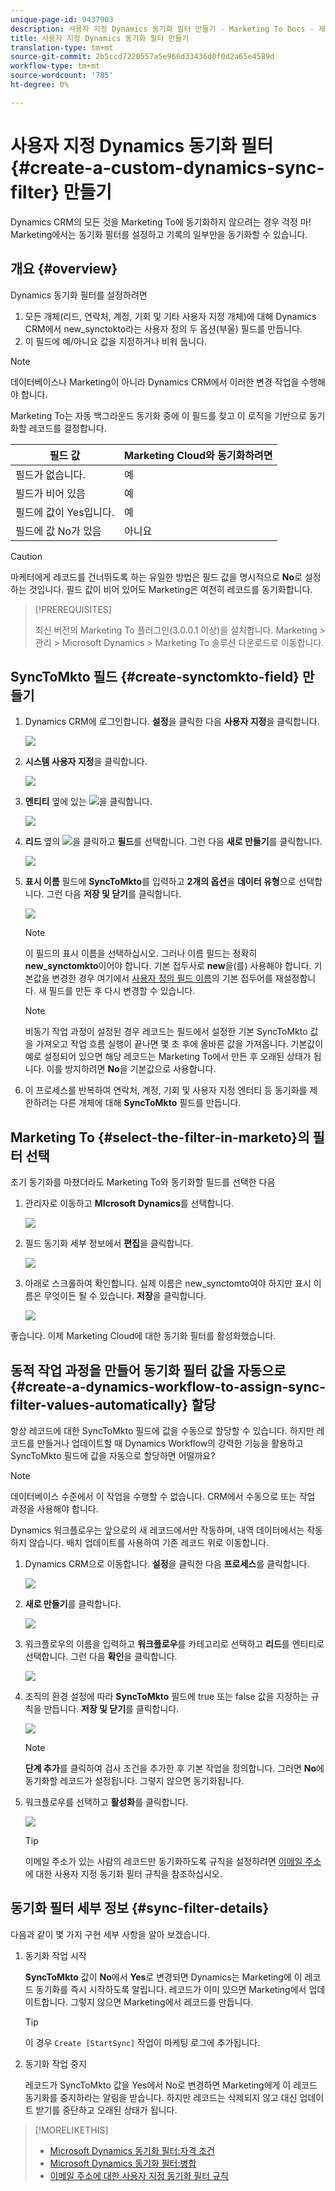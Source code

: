 ```yaml
---
unique-page-id: 9437903
description: 사용자 지정 Dynamics 동기화 필터 만들기 - Marketing To Docs - 제품 설명서
title: 사용자 지정 Dynamics 동기화 필터 만들기
translation-type: tm+mt
source-git-commit: 2b5ccd7220557a5e966d33436d0f0d2a65e4589d
workflow-type: tm+mt
source-wordcount: '785'
ht-degree: 0%

---
```



# 사용자 지정 Dynamics 동기화 필터 {#create-a-custom-dynamics-sync-filter} 만들기

Dynamics CRM의 모든 것을 Marketing To에 동기화하지 않으려는 경우 걱정 마! Marketing에서는 동기화 필터를 설정하고 기록의 일부만을 동기화할 수 있습니다.

## 개요 {#overview}

Dynamics 동기화 필터를 설정하려면

1. 모든 개체(리드, 연락처, 계정, 기회 및 기타 사용자 지정 개체)에 대해 Dynamics CRM에서 new_synctokto라는 사용자 정의 두 옵션(부울) 필드를 만듭니다.
1. 이 필드에 예/아니요 값을 지정하거나 비워 둡니다.

>[!NOTE]
>
>데이터베이스나 Marketing이 아니라 Dynamics CRM에서 이러한 변경 작업을 수행해야 합니다.

Marketing To는 자동 백그라운드 동기화 중에 이 필드를 찾고 이 로직을 기반으로 동기화할 레코드를 결정합니다.

| 필드 값 | Marketing Cloud와 동기화하려면 |
|---|---|
| 필드가 없습니다. | 예 |
| 필드가 비어 있음 | 예 |
| 필드에 값이 Yes입니다. | 예 |
| 필드에 값 No가 있음 | 아니요 |

>[!CAUTION]
>
>마케터에게 레코드를 건너뛰도록 하는 유일한 방법은 필드 값을 명시적으로 **No**&#x200B;로 설정하는 것입니다. 필드 값이 비어 있어도 Marketing은 여전히 레코드를 동기화합니다.

>[!PREREQUISITES]
>
>최신 버전의 Marketing To 플러그인(3.0.0.1 이상)을 설치합니다. Marketing > 관리 > Microsoft Dynamics > Marketing To 솔루션 다운로드로 이동합니다.

## SyncToMkto 필드 {#create-synctomkto-field} 만들기

1. Dynamics CRM에 로그인합니다. **설정**&#x200B;을 클릭한 다음 **사용자 지정**&#x200B;을 클릭합니다.

   ![](assets/image2015-8-10-21-3a40-3a9.png)

1. **시스템 사용자 지정**&#x200B;을 클릭합니다.

   ![](assets/image2015-8-10-21-3a42-3a15.png)

1. **엔티티** 옆에 있는 ![](assets/image2015-8-10-21-3a44-3a23.png)을 클릭합니다.

   ![](assets/image2015-8-10-21-3a43-3a39.png)

1. **리드** 옆의 ![](assets/image2015-8-10-21-3a44-3a23.png)을 클릭하고 **필드**&#x200B;를 선택합니다. 그런 다음 **새로 만들기**&#x200B;를 클릭합니다.

   ![](assets/image2015-8-10-21-3a49-3a49.png)

1. **표시 이름** 필드에 **SyncToMkto**&#x200B;를 입력하고 **2개의 옵션**&#x200B;을 **데이터 유형**&#x200B;으로 선택합니다. 그런 다음 **저장 및 닫기**&#x200B;를 클릭합니다.

   ![](assets/image2015-9-8-10-3a25-3a33.png)

   >[!NOTE]
   >
   >이 필드의 표시 이름을 선택하십시오. 그러나 이름 필드는 정확히 **new_synctomkto**&#x200B;이어야 합니다. 기본 접두사로 **new**&#x200B;을(를) 사용해야 합니다. 기본값을 변경한 경우 여기에서 [사용자 정의 필드 이름](/help/marketo/product-docs/crm-sync/microsoft-dynamics-sync/create-a-custom-dynamics-sync-filter/set-a-default-custom-field-prefix.md)의 기본 접두어를 재설정합니다. 새 필드를 만든 후 다시 변경할 수 있습니다.

   >[!NOTE]
   >
   >비동기 작업 과정이 설정된 경우 레코드는 필드에서 설정한 기본 SyncToMkto 값을 가져오고 작업 흐름 실행이 끝나면 몇 초 후에 올바른 값을 가져옵니다. 기본값이 예로 설정되어 있으면 해당 레코드는 Marketing To에서 만든 후 오래된 상태가 됩니다. 이를 방지하려면 **No**&#x200B;을 기본값으로 사용합니다.

1. 이 프로세스를 반복하여 연락처, 계정, 기회 및 사용자 지정 엔터티 등 동기화를 제한하려는 다른 개체에 대해 **SyncToMkto** 필드를 만듭니다.

## Marketing To {#select-the-filter-in-marketo}의 필터 선택

초기 동기화를 마쳤더라도 Marketing To와 동기화할 필드를 선택한 다음

1. 관리자로 이동하고 **MIcrosoft Dynamics**&#x200B;를 선택합니다.

   ![](assets/image2015-10-9-9-3a50-3a9.png)

1. 필드 동기화 세부 정보에서 **편집**&#x200B;을 클릭합니다.

   ![](assets/image2015-10-9-9-3a52-3a23.png)

1. 아래로 스크롤하여 확인합니다. 실제 이름은 new_synctomto여야 하지만 표시 이름은 무엇이든 될 수 있습니다. **저장**&#x200B;을 클릭합니다.

   ![](assets/image2015-10-9-9-3a56-3a23.png)

좋습니다. 이제 Marketing Cloud에 대한 동기화 필터를 활성화했습니다.

## 동적 작업 과정을 만들어 동기화 필터 값을 자동으로 {#create-a-dynamics-workflow-to-assign-sync-filter-values-automatically} 할당

항상 레코드에 대한 SyncToMkto 필드에 값을 수동으로 할당할 수 있습니다. 하지만 레코드를 만들거나 업데이트할 때 Dynamics Workflow의 강력한 기능을 활용하고 SyncToMkto 필드에 값을 자동으로 할당하면 어떨까요?

>[!NOTE]
>
>데이터베이스 수준에서 이 작업을 수행할 수 없습니다. CRM에서 수동으로 또는 작업 과정을 사용해야 합니다.
>
>Dynamics 워크플로우는 앞으로의 새 레코드에서만 작동하며, 내역 데이터에서는 작동하지 않습니다. 배치 업데이트를 사용하여 기존 레코드 위로 이동합니다.

1. Dynamics CRM으로 이동합니다. **설정**&#x200B;을 클릭한 다음 **프로세스**&#x200B;를 클릭합니다.

   ![](assets/image2015-8-11-8-3a42-3a10.png)

1. **새로 만들기**&#x200B;를 클릭합니다.

   ![](assets/image2015-8-11-8-3a43-3a46.png)

1. 워크플로우의 이름을 입력하고 **워크플로우**&#x200B;를 카테고리로 선택하고 **리드**&#x200B;를 엔티티로 선택합니다. 그런 다음 **확인**&#x200B;을 클릭합니다.

   ![](assets/image2015-8-11-8-3a45-3a46.png)

1. 조직의 환경 설정에 따라 **SyncToMkto** 필드에 true 또는 false 값을 지정하는 규칙을 만듭니다. **저장 및 닫기**&#x200B;를 클릭합니다.

   ![](assets/setsynctomkto-fix.png)

   >[!NOTE]
   >
   >**단계 추가**&#x200B;를 클릭하여 검사 조건을 추가한 후 기본 작업을 정의합니다. 그러면 **No**&#x200B;에 동기화할 레코드가 설정됩니다. 그렇지 않으면 동기화됩니다.

1. 워크플로우를 선택하고 **활성화**&#x200B;를 클릭합니다.

   ![](assets/image2015-8-11-8-3a57-3a29.png)

   >[!TIP]
   >
   >이메일 주소가 있는 사람의 레코드만 동기화하도록 규칙을 설정하려면 [이메일 주소](/help/marketo/product-docs/crm-sync/microsoft-dynamics-sync/create-a-custom-dynamics-sync-filter/custom-sync-filter-rules-for-an-email-address.md)에 대한 사용자 지정 동기화 필터 규칙을 참조하십시오.

## 동기화 필터 세부 정보 {#sync-filter-details}

다음과 같이 몇 가지 구현 세부 사항을 알아 보겠습니다.

1. 동기화 작업 시작

   **SyncToMkto** 값이 **No**&#x200B;에서 **Yes**&#x200B;로 변경되면 Dynamics는 Marketing에 이 레코드 동기화를 즉시 시작하도록 알립니다. 레코드가 이미 있으면 Marketing에서 업데이트합니다. 그렇지 않으면 Marketing에서 레코드를 만듭니다.

   >[!TIP]
   >
   >이 경우 `Create [StartSync]` 작업이 마케팅 로그에 추가됩니다.

1. 동기화 작업 중지

   레코드가 SyncToMkto 값을 Yes에서 No로 변경하면 Marketing에게 이 레코드 동기화를 중지하라는 알림을 받습니다. 하지만 레코드는 삭제되지 않고 대신 업데이트 받기를 중단하고 오래된 상태가 됩니다.

>[!MORELIKETHIS]
>
>* [Microsoft Dynamics 동기화 필터:자격 조건](/help/marketo/product-docs/crm-sync/microsoft-dynamics-sync/create-a-custom-dynamics-sync-filter/microsoft-dynamics-sync-filter-qualify.md)
>* [Microsoft Dynamics 동기화 필터:병합](/help/marketo/product-docs/crm-sync/microsoft-dynamics-sync/create-a-custom-dynamics-sync-filter/microsoft-dynamics-sync-filter-merge.md)
>* [이메일 주소에 대한 사용자 지정 동기화 필터 규칙](/help/marketo/product-docs/crm-sync/microsoft-dynamics-sync/create-a-custom-dynamics-sync-filter/custom-sync-filter-rules-for-an-email-address.md)

